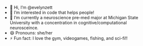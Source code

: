 - 👋 Hi, I’m @evelynzett
- 👀 I’m interested in code that helps people!
- 🌱 I’m currently a neuroscience pre-med major at Michigan State University with a concentration in cognitive/computational neurosceince.
- 😄 Pronouns: she/her
- ⚡ Fun fact: I love the gym, videogames, fishing, and sci-fi!!

